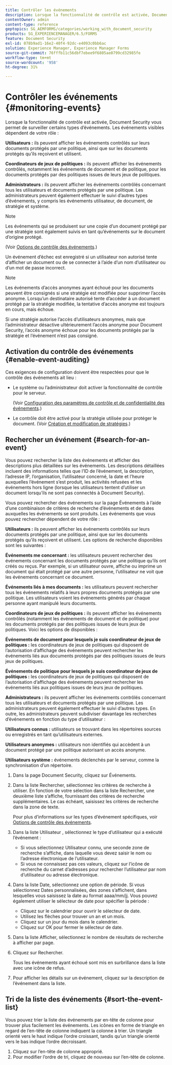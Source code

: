 ```yaml
---
title: Contrôler les événements
description: Lorsque la fonctionnalité de contrôle est activée, Document Security vous permet de surveiller certains types d’événements. Vous pouvez facilement rechercher et trier la liste des événements à l’aide de Document Security.
contentOwner: admin
content-type: reference
geptopics: SG_AEMFORMS/categories/working_with_document_security
products: SG_EXPERIENCEMANAGER/6.5/FORMS
feature: Document Security
exl-id: 078b9ad1-16e2-40f4-92dc-e4093c0bb6ac
solution: Experience Manager, Experience Manager Forms
source-git-commit: 76fffb11c56dbf7ebee9f6805ae0799cd32985fe
workflow-type: tm+mt
source-wordcount: '958'
ht-degree: 31%

---
```


# Contrôler les événements {#monitoring-events}

Lorsque la fonctionnalité de contrôle est activée, Document Security vous permet de surveiller certains types d’événements. Les événements visibles dépendent de votre rôle :

**Utilisateurs :** ils peuvent afficher les événements contrôlés sur leurs documents protégés par une politique, ainsi que sur les documents protégés qu’ils reçoivent et utilisent.

**Coordinateurs de jeux de politiques :** ils peuvent afficher les événements contrôlés, notamment les événements de document et de politique, pour les documents protégés par des politiques issues de leurs jeux de politiques.

**Administrateurs :** ils peuvent afficher les événements contrôlés concernant tous les utilisateurs et documents protégés par une politique. Les administrateurs peuvent également effectuer le suivi d’autres types d’événements, y compris les événements utilisateur, de document, de stratégie et système.

>[!NOTE]
>
>Les événements qui se produisent sur une copie d’un document protégé par une stratégie sont également suivis en tant qu’événements sur le document d’origine protégé.

(Voir [Options de contrôle des événements](/help/forms/using/admin-help/configuring-client-server-options.md#event-auditing-options).)

Un événement d’échec est enregistré si un utilisateur non autorisé tente d’afficher un document ou de se connecter à l’aide d’un nom d’utilisateur ou d’un mot de passe incorrect.

>[!NOTE]
>
>Les événements d’accès anonymes ayant échoué pour les documents peuvent être consignés si une stratégie est modifiée pour supprimer l’accès anonyme. Lorsqu’un destinataire autorisé tente d’accéder à un document protégé par la stratégie modifiée, la tentative d’accès anonyme est toujours en cours, mais échoue.

Si une stratégie autorise l’accès d’utilisateurs anonymes, mais que l’administrateur désactive ultérieurement l’accès anonyme pour Document Security, l’accès anonyme échoue pour les documents protégés par la stratégie et l’événement n’est pas consigné.

## Activation du contrôle des événements {#enable-event-auditing}

Ces exigences de configuration doivent être respectées pour que le contrôle des événements ait lieu :

* Le système ou l’administrateur doit activer la fonctionnalité de contrôle pour le serveur.

  (Voir [Configuration des paramètres de contrôle et de confidentialité des événements](/help/forms/using/admin-help/configuring-client-server-options.md#configuring-event-auditing-and-privacy-settings).)

* Le contrôle doit être activé pour la stratégie utilisée pour protéger le document. (Voir [Création et modification de stratégies](/help/forms/using/admin-help/creating-policies.md#creating-and-editing-policies).)

## Rechercher un événement {#search-for-an-event}

Vous pouvez rechercher la liste des événements et afficher des descriptions plus détaillées sur les événements. Les descriptions détaillées incluent des informations telles que l’ID de l’événement, la description, l’adresse IP, l’organisation, l’utilisateur concerné, la date et l’heure auxquelles l’événement s’est produit, les activités refusées et les événements hors ligne (lorsque les utilisateurs tentent d’utiliser un document lorsqu’ils ne sont pas connectés à Document Security).

Vous pouvez rechercher des événements sur la page Événements à l’aide d’une combinaison de critères de recherche d’événements et de dates auxquelles les événements se sont produits. Les événements que vous pouvez rechercher dépendent de votre rôle :

**Utilisateurs :** ils peuvent afficher les événements contrôlés sur leurs documents protégés par une politique, ainsi que sur les documents protégés qu’ils reçoivent et utilisent. Les options de recherche disponibles sont les suivantes :

**Événements me
concernant :** les utilisateurs peuvent rechercher des événements concernant les documents protégés par une politique qu’ils ont créés ou reçus. Par exemple, si un utilisateur ouvre, affiche ou imprime un document qui était protégé par une autre personne, l’utilisateur ne voit que les événements concernant ce document.

**Événements liés à mes documents :** les utilisateurs peuvent rechercher tous les événements relatifs à leurs propres documents protégés par une politique. Les utilisateurs voient les événements générés par chaque personne ayant manipulé leurs documents.

**Coordinateurs de jeux de politiques :** ils peuvent afficher les événements contrôlés (notamment les événements de document et de politique) pour les documents protégés par des politiques issues de leurs jeux de politiques. Voici les options de disponibles :

**Événements de document pour lesquels
je suis coordinateur de jeux de politiques :** les coordinateurs de jeux de politiques qui disposent de l’autorisation d’affichage des événements peuvent rechercher les événements liés aux documents protégés par des politiques issues de leurs jeux de politiques.

**Événements de politique pour lesquels je suis coordinateur de jeux de politiques :** les coordinateurs de jeux de politiques qui disposent de l’autorisation d’affichage des événements peuvent rechercher les événements liés aux politiques issues de leurs jeux de politiques.

**Administrateurs :** ils peuvent afficher les événements contrôlés concernant tous les utilisateurs et documents protégés par une politique. Les administrateurs peuvent également effectuer le suivi d’autres types. En outre, les administrateurs peuvent subdiviser davantage les recherches d’événements en fonction du type d’utilisateur :

**Utilisateurs connus :** utilisateurs se trouvant dans les répertoires sources ou enregistrés en tant qu’utilisateurs externes.

**Utilisateurs anonymes :** utilisateurs non identifiés qui accèdent à un document protégé par une politique autorisant un accès anonyme.

**Utilisateurs système :** événements déclenchés par le serveur, comme la synchronisation d’un répertoire.

1. Dans la page Document Security, cliquez sur Événements.
1. Dans la liste Rechercher, sélectionnez les critères de recherche à utiliser. En fonction de votre sélection dans la liste Rechercher, une deuxième liste s’affiche, fournissant des critères de recherche supplémentaires. Le cas échéant, saisissez les critères de recherche dans la zone de texte.

   Pour plus d’informations sur les types d’événement spécifiques, voir [Options de contrôle des événements](/help/forms/using/admin-help/configuring-client-server-options.md#event-auditing-options).

1. Dans la liste Utilisateur , sélectionnez le type d’utilisateur qui a exécuté l’événement :

   * Si vous sélectionnez Utilisateur connu, une seconde zone de recherche s’affiche, dans laquelle vous devez saisir le nom ou l’adresse électronique de l’utilisateur.
   * Si vous ne connaissez pas ces valeurs, cliquez sur l’icône de recherche du carnet d’adresses pour rechercher l’utilisateur par nom d’utilisateur ou adresse électronique.

1. Dans la liste Date, sélectionnez une option de période. Si vous sélectionnez Dates personnalisées, des zones s’affichent, dans lesquelles vous saisissez la date au format aaaa/mm/jj. Vous pouvez également utiliser le sélecteur de date pour spécifier la période :

   * Cliquez sur le calendrier pour ouvrir le sélecteur de date.
   * Utilisez les flèches pour trouver un an et un mois.
   * Cliquez sur un jour du mois dans le calendrier.
   * Cliquez sur OK pour fermer le sélecteur de date.

1. Dans la liste Afficher, sélectionnez le nombre de résultats de recherche à afficher par page.
1. Cliquez sur Rechercher.

   Tous les événements ayant échoué sont mis en surbrillance dans la liste avec une icône de refus.

1. Pour afficher les détails sur un événement, cliquez sur la description de l’événement dans la liste.

## Tri de la liste des événements {#sort-the-event-list}

Vous pouvez trier la liste des événements par en-tête de colonne pour trouver plus facilement les événements. Les icônes en forme de triangle en regard de l’en-tête de colonne indiquent la colonne à trier. Un triangle orienté vers le haut indique l’ordre croissant, tandis qu’un triangle orienté vers le bas indique l’ordre décroissant.

1. Cliquez sur l’en-tête de colonne approprié.
1. Pour modifier l’ordre de tri, cliquez de nouveau sur l’en-tête de colonne.
